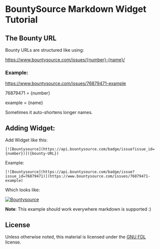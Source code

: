# BountySource Markdown Widget Tutorial

## The Bounty URL
Bounty URLs are structured like using:

https://www.bountysource.com/issues/{number}-{name}/


### Example:

https://www.bountysource.com/issues/76879471-example


76879471 = {number}

example = {name}


Sometimes it auto-shortens longer names.

## Adding Widget:

Add Widget like this:

```[![Bountysource](https://api.bountysource.com/badge/issue?issue_id={number})]({bounty-URL})```


Example:

```[![Bountysource](https://api.bountysource.com/badge/issue?issue_id=76879471)](https://www.bountysource.com/issues/76879471-example)```


Which looks like:

[![Bountysource](https://api.bountysource.com/badge/issue?issue_id=76879471)](https://www.bountysource.com/issues/76879471-example)

**Note**: This example should work everywhere markdown is supported :)

## License
Unless otherwise noted, this material is licensed under the [GNU FDL](https://github.com/jkhgvfgvsth/BountySource-Widget/blob/master/LICENSE/LICENSE.txt) license.
